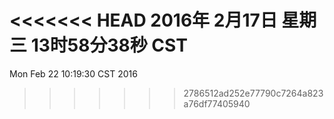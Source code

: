 <<<<<<< HEAD
2016年 2月17日 星期三 13时58分38秒 CST
=======
Mon Feb 22 10:19:30 CST 2016
>>>>>>> 2786512ad252e77790c7264a823a76df77405940
